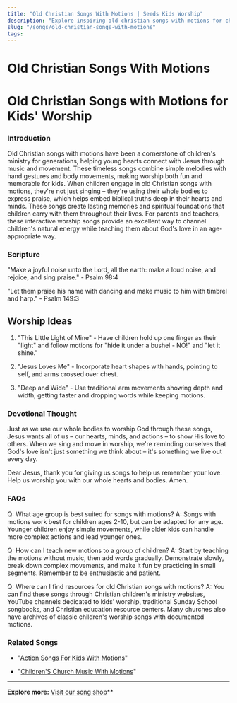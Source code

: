 ```yaml
---
title: "Old Christian Songs With Motions | Seeds Kids Worship"
description: "Explore inspiring old christian songs with motions for children's worship and faith development. Biblical music resources for families and ministry."
slug: "/songs/old-christian-songs-with-motions"
tags:
---
```


# Old Christian Songs With Motions

# Old Christian Songs with Motions for Kids' Worship

### Introduction
Old Christian songs with motions have been a cornerstone of children's ministry for generations, helping young hearts connect with Jesus through music and movement. These timeless songs combine simple melodies with hand gestures and body movements, making worship both fun and memorable for kids. When children engage in old Christian songs with motions, they're not just singing – they're using their whole bodies to express praise, which helps embed biblical truths deep in their hearts and minds. These songs create lasting memories and spiritual foundations that children carry with them throughout their lives. For parents and teachers, these interactive worship songs provide an excellent way to channel children's natural energy while teaching them about God's love in an age-appropriate way.

### Scripture
"Make a joyful noise unto the Lord, all the earth: make a loud noise, and rejoice, and sing praise." - Psalm 98:4

"Let them praise his name with dancing and make music to him with timbrel and harp." - Psalm 149:3

## Worship Ideas
1. "This Little Light of Mine" - Have children hold up one finger as their "light" and follow motions for "hide it under a bushel - NO!" and "let it shine."

2. "Jesus Loves Me" - Incorporate heart shapes with hands, pointing to self, and arms crossed over chest.

3. "Deep and Wide" - Use traditional arm movements showing depth and width, getting faster and dropping words while keeping motions.

### Devotional Thought
Just as we use our whole bodies to worship God through these songs, Jesus wants all of us – our hearts, minds, and actions – to show His love to others. When we sing and move in worship, we're reminding ourselves that God's love isn't just something we think about – it's something we live out every day.

Dear Jesus, thank you for giving us songs to help us remember your love. Help us worship you with our whole hearts and bodies. Amen.

### FAQs
Q: What age group is best suited for songs with motions?
A: Songs with motions work best for children ages 2-10, but can be adapted for any age. Younger children enjoy simple movements, while older kids can handle more complex actions and lead younger ones.

Q: How can I teach new motions to a group of children?
A: Start by teaching the motions without music, then add words gradually. Demonstrate slowly, break down complex movements, and make it fun by practicing in small segments. Remember to be enthusiastic and patient.

Q: Where can I find resources for old Christian songs with motions?
A: You can find these songs through Christian children's ministry websites, YouTube channels dedicated to kids' worship, traditional Sunday School songbooks, and Christian education resource centers. Many churches also have archives of classic children's worship songs with documented motions.

### Related Songs

- "[Action Songs For Kids With Motions](/songs/action-songs-for-kids-with-motions/)"

- "[Children'S Church Music With Motions](/songs/children-s-church-music-with-motions/)"

---

**Explore more:** [Visit our song shop](https://seedskidsworship.com/shop)**

<!-- Schema Markup -->
<script type="application/ld+json">
{
  "@context": "https://schema.org",
  "@type": "MusicRecording",
  "name": "Old Christian Songs With Motions",
  "byArtist": {
    "@type": "MusicGroup",
    "name": "Seeds Kids Worship"
  },
  "isFamilyFriendly": true,
  "url": "https://seedskidsworship.com/songs/old-christian-songs-with-motions/"
}
</script>